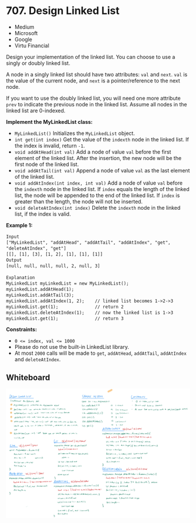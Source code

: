 # 707. Design Linked List
- Medium
- Microsoft
- Google
- Virtu Financial

Design your implementation of the linked list. You can choose to use a singly or
doubly linked list.

A node in a singly linked list should have two attributes: `val` and `next`.
`val` is the value of the current node, and `next` is a pointer/reference to the
next node.

If you want to use the doubly linked list, you will need one more attribute
`prev` to indicate the previous node in the linked list. Assume all nodes in the
linked list are 0-indexed.

**Implement the MyLinkedList class:**
- `MyLinkedList()` Initializes the `MyLinkedList` object.
- `int get(int index)` Get the value of the `indexth` node in the linked list.
If the index is invalid, return `-1`.
- `void addAtHead(int val)` Add a node of value `val` before the first element
of the linked list. After the insertion, the new node will be the first node of
the linked list.
- `void addAtTail(int val)` Append a node of value `val` as the last element of
the linked list.
- `void addAtIndex(int index, int val)` Add a node of value `val` before the
`indexth` node in the linked list. If `index` equals the length of the linked
list, the node will be appended to the end of the linked list. If `index` is
greater than the length, the node will not be inserted.
- `void deleteAtIndex(int index)` Delete the `indexth` node in the linked list,
if the index is valid.

**Example 1:**
```
Input
["MyLinkedList", "addAtHead", "addAtTail", "addAtIndex", "get", "deleteAtIndex", "get"]
[[], [1], [3], [1, 2], [1], [1], [1]]
Output
[null, null, null, null, 2, null, 3]

Explanation
MyLinkedList myLinkedList = new MyLinkedList();
myLinkedList.addAtHead(1);
myLinkedList.addAtTail(3);
myLinkedList.addAtIndex(1, 2);    // linked list becomes 1->2->3
myLinkedList.get(1);              // return 2
myLinkedList.deleteAtIndex(1);    // now the linked list is 1->3
myLinkedList.get(1);              // return 3
```

**Constraints:**
- `0 <= index, val <= 1000`
- Please do not use the built-in LinkedList library.
- At most `2000` calls will be made to `get`, `addAtHead`, `addAtTail`,
`addAtIndex` and `deleteAtIndex`.

## Whiteboard
![Whiteboard Image][whiteboard-image]

<!-- Refs -->
[whiteboard-image]: whiteboard.jpg
